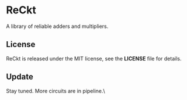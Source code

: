# ReCkt
A library of reliable adders and multipliers.

## License
ReCkt is released under the MIT license, see the **LICENSE** file for details.

## Update
Stay tuned. More circuits are in pipeline.\

